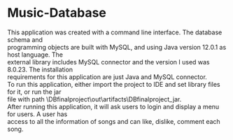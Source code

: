# Music-Database
This application was created with a command line interface. The database schema and  
programming objects are built with MySQL, and using Java version 12.0.1 as host language. The  
external library includes MySQL connector and the version I used was 8.0.23. The installation  
requirements for this application are just Java and MySQL connector.  
To run this application, either import the project to IDE and set library files for it, or run the jar  
file with path \DBfinalproject\out\artifacts\DBfinalproject_jar.  
After running this application, it will ask users to login and display a menu for users. A user has  
access to all the information of songs and can like, dislike, comment each song.  
